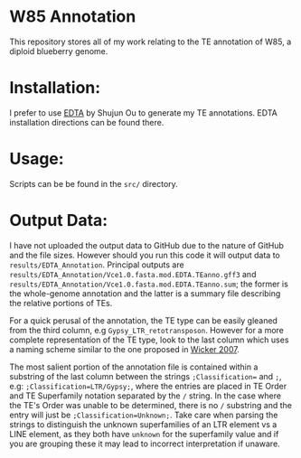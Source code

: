 # W85 Annotation
This repository stores all of my work relating to the TE annotation of W85, a diploid blueberry genome.

# Installation:
I prefer to use [EDTA](https://github.com/oushujun/EDTA) by Shujun Ou to generate my TE annotations. EDTA installation directions can be found there.

# Usage:
Scripts can be be found in the `src/` directory.

# Output Data:
I have not uploaded the output data to GitHub due to the nature of GitHub and the file sizes. However should you run this code it will output data to `results/EDTA_Annotation`.
Principal outputs are `results/EDTA_Annotation/Vce1.0.fasta.mod.EDTA.TEanno.gff3` and `results/EDTA_Annotation/Vce1.0.fasta.mod.EDTA.TEanno.sum`; the former is the whole-genome annotation and the latter is a summary file describing the relative portions of TEs.

For a quick perusal of the annotation, the TE type can be easily gleaned from the third column, e.g `Gypsy_LTR_retotransposon`. However for a more complete representation of the TE type, look to the last column which uses a naming scheme similar to the one proposed in [Wicker 2007](https://www.nature.com/articles/nrg2165).

The most salient portion of the annotation file is contained within a substring of the last column between the strings `;Classification=` and `;`, e.g: `;Classification=LTR/Gypsy;`, where the entries are placed in TE Order and TE Superfamily notation separated by the `/` string. In the case where the TE's Order was unable to be determined, there is no `/` substring and the entry will just be `;Classification=Unknown;`. Take care when parsing the strings to distinguish the unknown superfamilies of an LTR element vs a LINE element, as they both have `unknown` for the superfamily value and if you are grouping these it may lead to incorrect interpretation if unaware.
